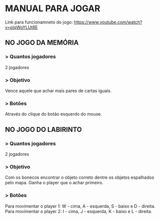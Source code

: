 # MANUAL PARA JOGAR
Link para funcionamneto do jogo: https://www.youtube.com/watch?v=plqWoYLUt8E

## NO JOGO DA MEMÓRIA

### > **Quantos jogadores**<br>
2 jogadores

### > **Objetivo**<br>
Vence aquele que achar mais pares de cartas iguais.

### > **Botões**<br>
Através do clique do botão esquerdo do mouse.

## NO JOGO DO LABIRINTO

### > **Quantos jogadores**<br>
2 jogadores

### > **Objetivo**<br>
Com os bonecos encontrar o objeto correto dentre os objetos espalhados pelo mapa. Ganha o player que o achar primeiro.

### > **Botões**<br>
Para movimentar o player 1: W - cima, A - esquerda, S - baixo e D - direita.<br>
Para movimentar o player 2: I - cima, J - esquerda, K - baixo e L - direita.
